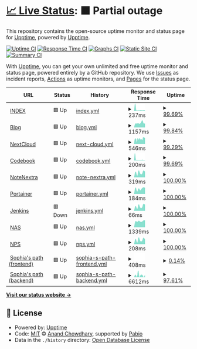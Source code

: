 # [📈 Live Status](https://status.trance-0.com): <!--live status--> **🟧 Partial outage**

This repository contains the open-source uptime monitor and status page for [Upptime](https://upptime.js.org), powered by [Upptime](https://github.com/upptime/upptime).

[![Uptime CI](https://github.com/Trance-0/upptime/workflows/Uptime%20CI/badge.svg)](https://github.com/Trance-0/upptime/actions?query=workflow%3A%22Uptime+CI%22)
[![Response Time CI](https://github.com/Trance-0/upptime/workflows/Response%20Time%20CI/badge.svg)](https://github.com/Trance-0/upptime/actions?query=workflow%3A%22Response+Time+CI%22)
[![Graphs CI](https://github.com/Trance-0/upptime/workflows/Graphs%20CI/badge.svg)](https://github.com/Trance-0/upptime/actions?query=workflow%3A%22Graphs+CI%22)
[![Static Site CI](https://github.com/Trance-0/upptime/workflows/Static%20Site%20CI/badge.svg)](https://github.com/Trance-0/upptime/actions?query=workflow%3A%22Static+Site+CI%22)
[![Summary CI](https://github.com/Trance-0/upptime/workflows/Summary%20CI/badge.svg)](https://github.com/Trance-0/upptime/actions?query=workflow%3A%22Summary+CI%22)

With [Upptime](https://upptime.js.org), you can get your own unlimited and free uptime monitor and status page, powered entirely by a GitHub repository. We use [Issues](https://github.com/upptime/upptime/issues) as incident reports, [Actions](https://github.com/Trance-0/upptime/actions) as uptime monitors, and [Pages](https://status.trance-0.com) for the status page.

<!--start: status pages-->
<!-- This summary is generated by Upptime (https://github.com/upptime/upptime) -->
<!-- Do not edit this manually, your changes will be overwritten -->
<!-- prettier-ignore -->
| URL | Status | History | Response Time | Uptime |
| --- | ------ | ------- | ------------- | ------ |
| <img alt="" src="https://icons.duckduckgo.com/ip3/index.trance-0.com.ico" height="13"> [INDEX](https://index.trance-0.com) | 🟩 Up | [index.yml](https://github.com/Trance-0/upptime/commits/HEAD/history/index.yml) | <details><summary><img alt="Response time graph" src="./graphs/index/response-time-week.png" height="20"> 237ms</summary><br><a href="https://status.trance-0.com/history/index"><img alt="Response time 233" src="https://img.shields.io/endpoint?url=https%3A%2F%2Fraw.githubusercontent.com%2FTrance-0%2Fupptime%2FHEAD%2Fapi%2Findex%2Fresponse-time.json"></a><br><a href="https://status.trance-0.com/history/index"><img alt="24-hour response time 169" src="https://img.shields.io/endpoint?url=https%3A%2F%2Fraw.githubusercontent.com%2FTrance-0%2Fupptime%2FHEAD%2Fapi%2Findex%2Fresponse-time-day.json"></a><br><a href="https://status.trance-0.com/history/index"><img alt="7-day response time 237" src="https://img.shields.io/endpoint?url=https%3A%2F%2Fraw.githubusercontent.com%2FTrance-0%2Fupptime%2FHEAD%2Fapi%2Findex%2Fresponse-time-week.json"></a><br><a href="https://status.trance-0.com/history/index"><img alt="30-day response time 278" src="https://img.shields.io/endpoint?url=https%3A%2F%2Fraw.githubusercontent.com%2FTrance-0%2Fupptime%2FHEAD%2Fapi%2Findex%2Fresponse-time-month.json"></a><br><a href="https://status.trance-0.com/history/index"><img alt="1-year response time 233" src="https://img.shields.io/endpoint?url=https%3A%2F%2Fraw.githubusercontent.com%2FTrance-0%2Fupptime%2FHEAD%2Fapi%2Findex%2Fresponse-time-year.json"></a></details> | <details><summary><a href="https://status.trance-0.com/history/index">99.69%</a></summary><a href="https://status.trance-0.com/history/index"><img alt="All-time uptime 99.73%" src="https://img.shields.io/endpoint?url=https%3A%2F%2Fraw.githubusercontent.com%2FTrance-0%2Fupptime%2FHEAD%2Fapi%2Findex%2Fuptime.json"></a><br><a href="https://status.trance-0.com/history/index"><img alt="24-hour uptime 100.00%" src="https://img.shields.io/endpoint?url=https%3A%2F%2Fraw.githubusercontent.com%2FTrance-0%2Fupptime%2FHEAD%2Fapi%2Findex%2Fuptime-day.json"></a><br><a href="https://status.trance-0.com/history/index"><img alt="7-day uptime 99.69%" src="https://img.shields.io/endpoint?url=https%3A%2F%2Fraw.githubusercontent.com%2FTrance-0%2Fupptime%2FHEAD%2Fapi%2Findex%2Fuptime-week.json"></a><br><a href="https://status.trance-0.com/history/index"><img alt="30-day uptime 99.74%" src="https://img.shields.io/endpoint?url=https%3A%2F%2Fraw.githubusercontent.com%2FTrance-0%2Fupptime%2FHEAD%2Fapi%2Findex%2Fuptime-month.json"></a><br><a href="https://status.trance-0.com/history/index"><img alt="1-year uptime 99.73%" src="https://img.shields.io/endpoint?url=https%3A%2F%2Fraw.githubusercontent.com%2FTrance-0%2Fupptime%2FHEAD%2Fapi%2Findex%2Fuptime-year.json"></a></details>
| <img alt="" src="https://icons.duckduckgo.com/ip3/www.trance-0.com.ico" height="13"> [Blog](https://www.trance-0.com) | 🟩 Up | [blog.yml](https://github.com/Trance-0/upptime/commits/HEAD/history/blog.yml) | <details><summary><img alt="Response time graph" src="./graphs/blog/response-time-week.png" height="20"> 1157ms</summary><br><a href="https://status.trance-0.com/history/blog"><img alt="Response time 6506" src="https://img.shields.io/endpoint?url=https%3A%2F%2Fraw.githubusercontent.com%2FTrance-0%2Fupptime%2FHEAD%2Fapi%2Fblog%2Fresponse-time.json"></a><br><a href="https://status.trance-0.com/history/blog"><img alt="24-hour response time 1038" src="https://img.shields.io/endpoint?url=https%3A%2F%2Fraw.githubusercontent.com%2FTrance-0%2Fupptime%2FHEAD%2Fapi%2Fblog%2Fresponse-time-day.json"></a><br><a href="https://status.trance-0.com/history/blog"><img alt="7-day response time 1157" src="https://img.shields.io/endpoint?url=https%3A%2F%2Fraw.githubusercontent.com%2FTrance-0%2Fupptime%2FHEAD%2Fapi%2Fblog%2Fresponse-time-week.json"></a><br><a href="https://status.trance-0.com/history/blog"><img alt="30-day response time 6388" src="https://img.shields.io/endpoint?url=https%3A%2F%2Fraw.githubusercontent.com%2FTrance-0%2Fupptime%2FHEAD%2Fapi%2Fblog%2Fresponse-time-month.json"></a><br><a href="https://status.trance-0.com/history/blog"><img alt="1-year response time 6506" src="https://img.shields.io/endpoint?url=https%3A%2F%2Fraw.githubusercontent.com%2FTrance-0%2Fupptime%2FHEAD%2Fapi%2Fblog%2Fresponse-time-year.json"></a></details> | <details><summary><a href="https://status.trance-0.com/history/blog">99.84%</a></summary><a href="https://status.trance-0.com/history/blog"><img alt="All-time uptime 98.13%" src="https://img.shields.io/endpoint?url=https%3A%2F%2Fraw.githubusercontent.com%2FTrance-0%2Fupptime%2FHEAD%2Fapi%2Fblog%2Fuptime.json"></a><br><a href="https://status.trance-0.com/history/blog"><img alt="24-hour uptime 100.00%" src="https://img.shields.io/endpoint?url=https%3A%2F%2Fraw.githubusercontent.com%2FTrance-0%2Fupptime%2FHEAD%2Fapi%2Fblog%2Fuptime-day.json"></a><br><a href="https://status.trance-0.com/history/blog"><img alt="7-day uptime 99.84%" src="https://img.shields.io/endpoint?url=https%3A%2F%2Fraw.githubusercontent.com%2FTrance-0%2Fupptime%2FHEAD%2Fapi%2Fblog%2Fuptime-week.json"></a><br><a href="https://status.trance-0.com/history/blog"><img alt="30-day uptime 98.66%" src="https://img.shields.io/endpoint?url=https%3A%2F%2Fraw.githubusercontent.com%2FTrance-0%2Fupptime%2FHEAD%2Fapi%2Fblog%2Fuptime-month.json"></a><br><a href="https://status.trance-0.com/history/blog"><img alt="1-year uptime 98.13%" src="https://img.shields.io/endpoint?url=https%3A%2F%2Fraw.githubusercontent.com%2FTrance-0%2Fupptime%2FHEAD%2Fapi%2Fblog%2Fuptime-year.json"></a></details>
| <img alt="" src="https://icons.duckduckgo.com/ip3/nextcloud.trance-0.com.ico" height="13"> [NextCloud](https://nextcloud.trance-0.com) | 🟩 Up | [next-cloud.yml](https://github.com/Trance-0/upptime/commits/HEAD/history/next-cloud.yml) | <details><summary><img alt="Response time graph" src="./graphs/next-cloud/response-time-week.png" height="20"> 546ms</summary><br><a href="https://status.trance-0.com/history/next-cloud"><img alt="Response time 680" src="https://img.shields.io/endpoint?url=https%3A%2F%2Fraw.githubusercontent.com%2FTrance-0%2Fupptime%2FHEAD%2Fapi%2Fnext-cloud%2Fresponse-time.json"></a><br><a href="https://status.trance-0.com/history/next-cloud"><img alt="24-hour response time 614" src="https://img.shields.io/endpoint?url=https%3A%2F%2Fraw.githubusercontent.com%2FTrance-0%2Fupptime%2FHEAD%2Fapi%2Fnext-cloud%2Fresponse-time-day.json"></a><br><a href="https://status.trance-0.com/history/next-cloud"><img alt="7-day response time 546" src="https://img.shields.io/endpoint?url=https%3A%2F%2Fraw.githubusercontent.com%2FTrance-0%2Fupptime%2FHEAD%2Fapi%2Fnext-cloud%2Fresponse-time-week.json"></a><br><a href="https://status.trance-0.com/history/next-cloud"><img alt="30-day response time 748" src="https://img.shields.io/endpoint?url=https%3A%2F%2Fraw.githubusercontent.com%2FTrance-0%2Fupptime%2FHEAD%2Fapi%2Fnext-cloud%2Fresponse-time-month.json"></a><br><a href="https://status.trance-0.com/history/next-cloud"><img alt="1-year response time 680" src="https://img.shields.io/endpoint?url=https%3A%2F%2Fraw.githubusercontent.com%2FTrance-0%2Fupptime%2FHEAD%2Fapi%2Fnext-cloud%2Fresponse-time-year.json"></a></details> | <details><summary><a href="https://status.trance-0.com/history/next-cloud">99.29%</a></summary><a href="https://status.trance-0.com/history/next-cloud"><img alt="All-time uptime 97.82%" src="https://img.shields.io/endpoint?url=https%3A%2F%2Fraw.githubusercontent.com%2FTrance-0%2Fupptime%2FHEAD%2Fapi%2Fnext-cloud%2Fuptime.json"></a><br><a href="https://status.trance-0.com/history/next-cloud"><img alt="24-hour uptime 100.00%" src="https://img.shields.io/endpoint?url=https%3A%2F%2Fraw.githubusercontent.com%2FTrance-0%2Fupptime%2FHEAD%2Fapi%2Fnext-cloud%2Fuptime-day.json"></a><br><a href="https://status.trance-0.com/history/next-cloud"><img alt="7-day uptime 99.29%" src="https://img.shields.io/endpoint?url=https%3A%2F%2Fraw.githubusercontent.com%2FTrance-0%2Fupptime%2FHEAD%2Fapi%2Fnext-cloud%2Fuptime-week.json"></a><br><a href="https://status.trance-0.com/history/next-cloud"><img alt="30-day uptime 98.09%" src="https://img.shields.io/endpoint?url=https%3A%2F%2Fraw.githubusercontent.com%2FTrance-0%2Fupptime%2FHEAD%2Fapi%2Fnext-cloud%2Fuptime-month.json"></a><br><a href="https://status.trance-0.com/history/next-cloud"><img alt="1-year uptime 97.82%" src="https://img.shields.io/endpoint?url=https%3A%2F%2Fraw.githubusercontent.com%2FTrance-0%2Fupptime%2FHEAD%2Fapi%2Fnext-cloud%2Fuptime-year.json"></a></details>
| <img alt="" src="https://icons.duckduckgo.com/ip3/code.trance-0.com.ico" height="13"> [Codebook](https://code.trance-0.com) | 🟩 Up | [codebook.yml](https://github.com/Trance-0/upptime/commits/HEAD/history/codebook.yml) | <details><summary><img alt="Response time graph" src="./graphs/codebook/response-time-week.png" height="20"> 200ms</summary><br><a href="https://status.trance-0.com/history/codebook"><img alt="Response time 210" src="https://img.shields.io/endpoint?url=https%3A%2F%2Fraw.githubusercontent.com%2FTrance-0%2Fupptime%2FHEAD%2Fapi%2Fcodebook%2Fresponse-time.json"></a><br><a href="https://status.trance-0.com/history/codebook"><img alt="24-hour response time 195" src="https://img.shields.io/endpoint?url=https%3A%2F%2Fraw.githubusercontent.com%2FTrance-0%2Fupptime%2FHEAD%2Fapi%2Fcodebook%2Fresponse-time-day.json"></a><br><a href="https://status.trance-0.com/history/codebook"><img alt="7-day response time 200" src="https://img.shields.io/endpoint?url=https%3A%2F%2Fraw.githubusercontent.com%2FTrance-0%2Fupptime%2FHEAD%2Fapi%2Fcodebook%2Fresponse-time-week.json"></a><br><a href="https://status.trance-0.com/history/codebook"><img alt="30-day response time 253" src="https://img.shields.io/endpoint?url=https%3A%2F%2Fraw.githubusercontent.com%2FTrance-0%2Fupptime%2FHEAD%2Fapi%2Fcodebook%2Fresponse-time-month.json"></a><br><a href="https://status.trance-0.com/history/codebook"><img alt="1-year response time 210" src="https://img.shields.io/endpoint?url=https%3A%2F%2Fraw.githubusercontent.com%2FTrance-0%2Fupptime%2FHEAD%2Fapi%2Fcodebook%2Fresponse-time-year.json"></a></details> | <details><summary><a href="https://status.trance-0.com/history/codebook">99.69%</a></summary><a href="https://status.trance-0.com/history/codebook"><img alt="All-time uptime 99.70%" src="https://img.shields.io/endpoint?url=https%3A%2F%2Fraw.githubusercontent.com%2FTrance-0%2Fupptime%2FHEAD%2Fapi%2Fcodebook%2Fuptime.json"></a><br><a href="https://status.trance-0.com/history/codebook"><img alt="24-hour uptime 100.00%" src="https://img.shields.io/endpoint?url=https%3A%2F%2Fraw.githubusercontent.com%2FTrance-0%2Fupptime%2FHEAD%2Fapi%2Fcodebook%2Fuptime-day.json"></a><br><a href="https://status.trance-0.com/history/codebook"><img alt="7-day uptime 99.69%" src="https://img.shields.io/endpoint?url=https%3A%2F%2Fraw.githubusercontent.com%2FTrance-0%2Fupptime%2FHEAD%2Fapi%2Fcodebook%2Fuptime-week.json"></a><br><a href="https://status.trance-0.com/history/codebook"><img alt="30-day uptime 99.67%" src="https://img.shields.io/endpoint?url=https%3A%2F%2Fraw.githubusercontent.com%2FTrance-0%2Fupptime%2FHEAD%2Fapi%2Fcodebook%2Fuptime-month.json"></a><br><a href="https://status.trance-0.com/history/codebook"><img alt="1-year uptime 99.70%" src="https://img.shields.io/endpoint?url=https%3A%2F%2Fraw.githubusercontent.com%2FTrance-0%2Fupptime%2FHEAD%2Fapi%2Fcodebook%2Fuptime-year.json"></a></details>
| <img alt="" src="https://icons.duckduckgo.com/ip3/notenextra.trance-0.com.ico" height="13"> [NoteNextra](https://notenextra.trance-0.com) | 🟩 Up | [note-nextra.yml](https://github.com/Trance-0/upptime/commits/HEAD/history/note-nextra.yml) | <details><summary><img alt="Response time graph" src="./graphs/note-nextra/response-time-week.png" height="20"> 319ms</summary><br><a href="https://status.trance-0.com/history/note-nextra"><img alt="Response time 386" src="https://img.shields.io/endpoint?url=https%3A%2F%2Fraw.githubusercontent.com%2FTrance-0%2Fupptime%2FHEAD%2Fapi%2Fnote-nextra%2Fresponse-time.json"></a><br><a href="https://status.trance-0.com/history/note-nextra"><img alt="24-hour response time 334" src="https://img.shields.io/endpoint?url=https%3A%2F%2Fraw.githubusercontent.com%2FTrance-0%2Fupptime%2FHEAD%2Fapi%2Fnote-nextra%2Fresponse-time-day.json"></a><br><a href="https://status.trance-0.com/history/note-nextra"><img alt="7-day response time 319" src="https://img.shields.io/endpoint?url=https%3A%2F%2Fraw.githubusercontent.com%2FTrance-0%2Fupptime%2FHEAD%2Fapi%2Fnote-nextra%2Fresponse-time-week.json"></a><br><a href="https://status.trance-0.com/history/note-nextra"><img alt="30-day response time 351" src="https://img.shields.io/endpoint?url=https%3A%2F%2Fraw.githubusercontent.com%2FTrance-0%2Fupptime%2FHEAD%2Fapi%2Fnote-nextra%2Fresponse-time-month.json"></a><br><a href="https://status.trance-0.com/history/note-nextra"><img alt="1-year response time 386" src="https://img.shields.io/endpoint?url=https%3A%2F%2Fraw.githubusercontent.com%2FTrance-0%2Fupptime%2FHEAD%2Fapi%2Fnote-nextra%2Fresponse-time-year.json"></a></details> | <details><summary><a href="https://status.trance-0.com/history/note-nextra">100.00%</a></summary><a href="https://status.trance-0.com/history/note-nextra"><img alt="All-time uptime 100.00%" src="https://img.shields.io/endpoint?url=https%3A%2F%2Fraw.githubusercontent.com%2FTrance-0%2Fupptime%2FHEAD%2Fapi%2Fnote-nextra%2Fuptime.json"></a><br><a href="https://status.trance-0.com/history/note-nextra"><img alt="24-hour uptime 100.00%" src="https://img.shields.io/endpoint?url=https%3A%2F%2Fraw.githubusercontent.com%2FTrance-0%2Fupptime%2FHEAD%2Fapi%2Fnote-nextra%2Fuptime-day.json"></a><br><a href="https://status.trance-0.com/history/note-nextra"><img alt="7-day uptime 100.00%" src="https://img.shields.io/endpoint?url=https%3A%2F%2Fraw.githubusercontent.com%2FTrance-0%2Fupptime%2FHEAD%2Fapi%2Fnote-nextra%2Fuptime-week.json"></a><br><a href="https://status.trance-0.com/history/note-nextra"><img alt="30-day uptime 100.00%" src="https://img.shields.io/endpoint?url=https%3A%2F%2Fraw.githubusercontent.com%2FTrance-0%2Fupptime%2FHEAD%2Fapi%2Fnote-nextra%2Fuptime-month.json"></a><br><a href="https://status.trance-0.com/history/note-nextra"><img alt="1-year uptime 100.00%" src="https://img.shields.io/endpoint?url=https%3A%2F%2Fraw.githubusercontent.com%2FTrance-0%2Fupptime%2FHEAD%2Fapi%2Fnote-nextra%2Fuptime-year.json"></a></details>
| <img alt="" src="https://icons.duckduckgo.com/ip3/portainer.trance-0.com.ico" height="13"> [Portainer](https://portainer.trance-0.com) | 🟩 Up | [portainer.yml](https://github.com/Trance-0/upptime/commits/HEAD/history/portainer.yml) | <details><summary><img alt="Response time graph" src="./graphs/portainer/response-time-week.png" height="20"> 184ms</summary><br><a href="https://status.trance-0.com/history/portainer"><img alt="Response time 204" src="https://img.shields.io/endpoint?url=https%3A%2F%2Fraw.githubusercontent.com%2FTrance-0%2Fupptime%2FHEAD%2Fapi%2Fportainer%2Fresponse-time.json"></a><br><a href="https://status.trance-0.com/history/portainer"><img alt="24-hour response time 220" src="https://img.shields.io/endpoint?url=https%3A%2F%2Fraw.githubusercontent.com%2FTrance-0%2Fupptime%2FHEAD%2Fapi%2Fportainer%2Fresponse-time-day.json"></a><br><a href="https://status.trance-0.com/history/portainer"><img alt="7-day response time 184" src="https://img.shields.io/endpoint?url=https%3A%2F%2Fraw.githubusercontent.com%2FTrance-0%2Fupptime%2FHEAD%2Fapi%2Fportainer%2Fresponse-time-week.json"></a><br><a href="https://status.trance-0.com/history/portainer"><img alt="30-day response time 192" src="https://img.shields.io/endpoint?url=https%3A%2F%2Fraw.githubusercontent.com%2FTrance-0%2Fupptime%2FHEAD%2Fapi%2Fportainer%2Fresponse-time-month.json"></a><br><a href="https://status.trance-0.com/history/portainer"><img alt="1-year response time 204" src="https://img.shields.io/endpoint?url=https%3A%2F%2Fraw.githubusercontent.com%2FTrance-0%2Fupptime%2FHEAD%2Fapi%2Fportainer%2Fresponse-time-year.json"></a></details> | <details><summary><a href="https://status.trance-0.com/history/portainer">100.00%</a></summary><a href="https://status.trance-0.com/history/portainer"><img alt="All-time uptime 100.00%" src="https://img.shields.io/endpoint?url=https%3A%2F%2Fraw.githubusercontent.com%2FTrance-0%2Fupptime%2FHEAD%2Fapi%2Fportainer%2Fuptime.json"></a><br><a href="https://status.trance-0.com/history/portainer"><img alt="24-hour uptime 100.00%" src="https://img.shields.io/endpoint?url=https%3A%2F%2Fraw.githubusercontent.com%2FTrance-0%2Fupptime%2FHEAD%2Fapi%2Fportainer%2Fuptime-day.json"></a><br><a href="https://status.trance-0.com/history/portainer"><img alt="7-day uptime 100.00%" src="https://img.shields.io/endpoint?url=https%3A%2F%2Fraw.githubusercontent.com%2FTrance-0%2Fupptime%2FHEAD%2Fapi%2Fportainer%2Fuptime-week.json"></a><br><a href="https://status.trance-0.com/history/portainer"><img alt="30-day uptime 100.00%" src="https://img.shields.io/endpoint?url=https%3A%2F%2Fraw.githubusercontent.com%2FTrance-0%2Fupptime%2FHEAD%2Fapi%2Fportainer%2Fuptime-month.json"></a><br><a href="https://status.trance-0.com/history/portainer"><img alt="1-year uptime 100.00%" src="https://img.shields.io/endpoint?url=https%3A%2F%2Fraw.githubusercontent.com%2FTrance-0%2Fupptime%2FHEAD%2Fapi%2Fportainer%2Fuptime-year.json"></a></details>
| <img alt="" src="https://icons.duckduckgo.com/ip3/jenkins.trance-0.com.ico" height="13"> [Jenkins](https://jenkins.trance-0.com) | 🟥 Down | [jenkins.yml](https://github.com/Trance-0/upptime/commits/HEAD/history/jenkins.yml) | <details><summary><img alt="Response time graph" src="./graphs/jenkins/response-time-week.png" height="20"> 66ms</summary><br><a href="https://status.trance-0.com/history/jenkins"><img alt="Response time 46" src="https://img.shields.io/endpoint?url=https%3A%2F%2Fraw.githubusercontent.com%2FTrance-0%2Fupptime%2FHEAD%2Fapi%2Fjenkins%2Fresponse-time.json"></a><br><a href="https://status.trance-0.com/history/jenkins"><img alt="24-hour response time 129" src="https://img.shields.io/endpoint?url=https%3A%2F%2Fraw.githubusercontent.com%2FTrance-0%2Fupptime%2FHEAD%2Fapi%2Fjenkins%2Fresponse-time-day.json"></a><br><a href="https://status.trance-0.com/history/jenkins"><img alt="7-day response time 66" src="https://img.shields.io/endpoint?url=https%3A%2F%2Fraw.githubusercontent.com%2FTrance-0%2Fupptime%2FHEAD%2Fapi%2Fjenkins%2Fresponse-time-week.json"></a><br><a href="https://status.trance-0.com/history/jenkins"><img alt="30-day response time 47" src="https://img.shields.io/endpoint?url=https%3A%2F%2Fraw.githubusercontent.com%2FTrance-0%2Fupptime%2FHEAD%2Fapi%2Fjenkins%2Fresponse-time-month.json"></a><br><a href="https://status.trance-0.com/history/jenkins"><img alt="1-year response time 46" src="https://img.shields.io/endpoint?url=https%3A%2F%2Fraw.githubusercontent.com%2FTrance-0%2Fupptime%2FHEAD%2Fapi%2Fjenkins%2Fresponse-time-year.json"></a></details> | <details><summary><a href="https://status.trance-0.com/history/jenkins">100.00%</a></summary><a href="https://status.trance-0.com/history/jenkins"><img alt="All-time uptime 100.00%" src="https://img.shields.io/endpoint?url=https%3A%2F%2Fraw.githubusercontent.com%2FTrance-0%2Fupptime%2FHEAD%2Fapi%2Fjenkins%2Fuptime.json"></a><br><a href="https://status.trance-0.com/history/jenkins"><img alt="24-hour uptime 99.98%" src="https://img.shields.io/endpoint?url=https%3A%2F%2Fraw.githubusercontent.com%2FTrance-0%2Fupptime%2FHEAD%2Fapi%2Fjenkins%2Fuptime-day.json"></a><br><a href="https://status.trance-0.com/history/jenkins"><img alt="7-day uptime 100.00%" src="https://img.shields.io/endpoint?url=https%3A%2F%2Fraw.githubusercontent.com%2FTrance-0%2Fupptime%2FHEAD%2Fapi%2Fjenkins%2Fuptime-week.json"></a><br><a href="https://status.trance-0.com/history/jenkins"><img alt="30-day uptime 100.00%" src="https://img.shields.io/endpoint?url=https%3A%2F%2Fraw.githubusercontent.com%2FTrance-0%2Fupptime%2FHEAD%2Fapi%2Fjenkins%2Fuptime-month.json"></a><br><a href="https://status.trance-0.com/history/jenkins"><img alt="1-year uptime 100.00%" src="https://img.shields.io/endpoint?url=https%3A%2F%2Fraw.githubusercontent.com%2FTrance-0%2Fupptime%2FHEAD%2Fapi%2Fjenkins%2Fuptime-year.json"></a></details>
| <img alt="" src="https://icons.duckduckgo.com/ip3/nas.trance-0.com.ico" height="13"> [NAS](https://nas.trance-0.com) | 🟩 Up | [nas.yml](https://github.com/Trance-0/upptime/commits/HEAD/history/nas.yml) | <details><summary><img alt="Response time graph" src="./graphs/nas/response-time-week.png" height="20"> 1339ms</summary><br><a href="https://status.trance-0.com/history/nas"><img alt="Response time 1410" src="https://img.shields.io/endpoint?url=https%3A%2F%2Fraw.githubusercontent.com%2FTrance-0%2Fupptime%2FHEAD%2Fapi%2Fnas%2Fresponse-time.json"></a><br><a href="https://status.trance-0.com/history/nas"><img alt="24-hour response time 1414" src="https://img.shields.io/endpoint?url=https%3A%2F%2Fraw.githubusercontent.com%2FTrance-0%2Fupptime%2FHEAD%2Fapi%2Fnas%2Fresponse-time-day.json"></a><br><a href="https://status.trance-0.com/history/nas"><img alt="7-day response time 1339" src="https://img.shields.io/endpoint?url=https%3A%2F%2Fraw.githubusercontent.com%2FTrance-0%2Fupptime%2FHEAD%2Fapi%2Fnas%2Fresponse-time-week.json"></a><br><a href="https://status.trance-0.com/history/nas"><img alt="30-day response time 1396" src="https://img.shields.io/endpoint?url=https%3A%2F%2Fraw.githubusercontent.com%2FTrance-0%2Fupptime%2FHEAD%2Fapi%2Fnas%2Fresponse-time-month.json"></a><br><a href="https://status.trance-0.com/history/nas"><img alt="1-year response time 1410" src="https://img.shields.io/endpoint?url=https%3A%2F%2Fraw.githubusercontent.com%2FTrance-0%2Fupptime%2FHEAD%2Fapi%2Fnas%2Fresponse-time-year.json"></a></details> | <details><summary><a href="https://status.trance-0.com/history/nas">100.00%</a></summary><a href="https://status.trance-0.com/history/nas"><img alt="All-time uptime 100.00%" src="https://img.shields.io/endpoint?url=https%3A%2F%2Fraw.githubusercontent.com%2FTrance-0%2Fupptime%2FHEAD%2Fapi%2Fnas%2Fuptime.json"></a><br><a href="https://status.trance-0.com/history/nas"><img alt="24-hour uptime 100.00%" src="https://img.shields.io/endpoint?url=https%3A%2F%2Fraw.githubusercontent.com%2FTrance-0%2Fupptime%2FHEAD%2Fapi%2Fnas%2Fuptime-day.json"></a><br><a href="https://status.trance-0.com/history/nas"><img alt="7-day uptime 100.00%" src="https://img.shields.io/endpoint?url=https%3A%2F%2Fraw.githubusercontent.com%2FTrance-0%2Fupptime%2FHEAD%2Fapi%2Fnas%2Fuptime-week.json"></a><br><a href="https://status.trance-0.com/history/nas"><img alt="30-day uptime 100.00%" src="https://img.shields.io/endpoint?url=https%3A%2F%2Fraw.githubusercontent.com%2FTrance-0%2Fupptime%2FHEAD%2Fapi%2Fnas%2Fuptime-month.json"></a><br><a href="https://status.trance-0.com/history/nas"><img alt="1-year uptime 100.00%" src="https://img.shields.io/endpoint?url=https%3A%2F%2Fraw.githubusercontent.com%2FTrance-0%2Fupptime%2FHEAD%2Fapi%2Fnas%2Fuptime-year.json"></a></details>
| <img alt="" src="https://icons.duckduckgo.com/ip3/nps.trance-0.com.ico" height="13"> [NPS](https://nps.trance-0.com) | 🟩 Up | [nps.yml](https://github.com/Trance-0/upptime/commits/HEAD/history/nps.yml) | <details><summary><img alt="Response time graph" src="./graphs/nps/response-time-week.png" height="20"> 208ms</summary><br><a href="https://status.trance-0.com/history/nps"><img alt="Response time 249" src="https://img.shields.io/endpoint?url=https%3A%2F%2Fraw.githubusercontent.com%2FTrance-0%2Fupptime%2FHEAD%2Fapi%2Fnps%2Fresponse-time.json"></a><br><a href="https://status.trance-0.com/history/nps"><img alt="24-hour response time 215" src="https://img.shields.io/endpoint?url=https%3A%2F%2Fraw.githubusercontent.com%2FTrance-0%2Fupptime%2FHEAD%2Fapi%2Fnps%2Fresponse-time-day.json"></a><br><a href="https://status.trance-0.com/history/nps"><img alt="7-day response time 208" src="https://img.shields.io/endpoint?url=https%3A%2F%2Fraw.githubusercontent.com%2FTrance-0%2Fupptime%2FHEAD%2Fapi%2Fnps%2Fresponse-time-week.json"></a><br><a href="https://status.trance-0.com/history/nps"><img alt="30-day response time 220" src="https://img.shields.io/endpoint?url=https%3A%2F%2Fraw.githubusercontent.com%2FTrance-0%2Fupptime%2FHEAD%2Fapi%2Fnps%2Fresponse-time-month.json"></a><br><a href="https://status.trance-0.com/history/nps"><img alt="1-year response time 249" src="https://img.shields.io/endpoint?url=https%3A%2F%2Fraw.githubusercontent.com%2FTrance-0%2Fupptime%2FHEAD%2Fapi%2Fnps%2Fresponse-time-year.json"></a></details> | <details><summary><a href="https://status.trance-0.com/history/nps">100.00%</a></summary><a href="https://status.trance-0.com/history/nps"><img alt="All-time uptime 100.00%" src="https://img.shields.io/endpoint?url=https%3A%2F%2Fraw.githubusercontent.com%2FTrance-0%2Fupptime%2FHEAD%2Fapi%2Fnps%2Fuptime.json"></a><br><a href="https://status.trance-0.com/history/nps"><img alt="24-hour uptime 100.00%" src="https://img.shields.io/endpoint?url=https%3A%2F%2Fraw.githubusercontent.com%2FTrance-0%2Fupptime%2FHEAD%2Fapi%2Fnps%2Fuptime-day.json"></a><br><a href="https://status.trance-0.com/history/nps"><img alt="7-day uptime 100.00%" src="https://img.shields.io/endpoint?url=https%3A%2F%2Fraw.githubusercontent.com%2FTrance-0%2Fupptime%2FHEAD%2Fapi%2Fnps%2Fuptime-week.json"></a><br><a href="https://status.trance-0.com/history/nps"><img alt="30-day uptime 100.00%" src="https://img.shields.io/endpoint?url=https%3A%2F%2Fraw.githubusercontent.com%2FTrance-0%2Fupptime%2FHEAD%2Fapi%2Fnps%2Fuptime-month.json"></a><br><a href="https://status.trance-0.com/history/nps"><img alt="1-year uptime 100.00%" src="https://img.shields.io/endpoint?url=https%3A%2F%2Fraw.githubusercontent.com%2FTrance-0%2Fupptime%2FHEAD%2Fapi%2Fnps%2Fuptime-year.json"></a></details>
| <img alt="" src="https://icons.duckduckgo.com/ip3/sophiaspath.vercel.app.ico" height="13"> [Sophia's path (frontend)](https://sophiaspath.vercel.app) | 🟩 Up | [sophia-s-path-frontend.yml](https://github.com/Trance-0/upptime/commits/HEAD/history/sophia-s-path-frontend.yml) | <details><summary><img alt="Response time graph" src="./graphs/sophia-s-path-frontend/response-time-week.png" height="20"> 408ms</summary><br><a href="https://status.trance-0.com/history/sophia-s-path-frontend"><img alt="Response time 464" src="https://img.shields.io/endpoint?url=https%3A%2F%2Fraw.githubusercontent.com%2FTrance-0%2Fupptime%2FHEAD%2Fapi%2Fsophia-s-path-frontend%2Fresponse-time.json"></a><br><a href="https://status.trance-0.com/history/sophia-s-path-frontend"><img alt="24-hour response time 408" src="https://img.shields.io/endpoint?url=https%3A%2F%2Fraw.githubusercontent.com%2FTrance-0%2Fupptime%2FHEAD%2Fapi%2Fsophia-s-path-frontend%2Fresponse-time-day.json"></a><br><a href="https://status.trance-0.com/history/sophia-s-path-frontend"><img alt="7-day response time 408" src="https://img.shields.io/endpoint?url=https%3A%2F%2Fraw.githubusercontent.com%2FTrance-0%2Fupptime%2FHEAD%2Fapi%2Fsophia-s-path-frontend%2Fresponse-time-week.json"></a><br><a href="https://status.trance-0.com/history/sophia-s-path-frontend"><img alt="30-day response time 395" src="https://img.shields.io/endpoint?url=https%3A%2F%2Fraw.githubusercontent.com%2FTrance-0%2Fupptime%2FHEAD%2Fapi%2Fsophia-s-path-frontend%2Fresponse-time-month.json"></a><br><a href="https://status.trance-0.com/history/sophia-s-path-frontend"><img alt="1-year response time 464" src="https://img.shields.io/endpoint?url=https%3A%2F%2Fraw.githubusercontent.com%2FTrance-0%2Fupptime%2FHEAD%2Fapi%2Fsophia-s-path-frontend%2Fresponse-time-year.json"></a></details> | <details><summary><a href="https://status.trance-0.com/history/sophia-s-path-frontend">0.14%</a></summary><a href="https://status.trance-0.com/history/sophia-s-path-frontend"><img alt="All-time uptime 81.73%" src="https://img.shields.io/endpoint?url=https%3A%2F%2Fraw.githubusercontent.com%2FTrance-0%2Fupptime%2FHEAD%2Fapi%2Fsophia-s-path-frontend%2Fuptime.json"></a><br><a href="https://status.trance-0.com/history/sophia-s-path-frontend"><img alt="24-hour uptime 0.97%" src="https://img.shields.io/endpoint?url=https%3A%2F%2Fraw.githubusercontent.com%2FTrance-0%2Fupptime%2FHEAD%2Fapi%2Fsophia-s-path-frontend%2Fuptime-day.json"></a><br><a href="https://status.trance-0.com/history/sophia-s-path-frontend"><img alt="7-day uptime 0.14%" src="https://img.shields.io/endpoint?url=https%3A%2F%2Fraw.githubusercontent.com%2FTrance-0%2Fupptime%2FHEAD%2Fapi%2Fsophia-s-path-frontend%2Fuptime-week.json"></a><br><a href="https://status.trance-0.com/history/sophia-s-path-frontend"><img alt="30-day uptime 64.79%" src="https://img.shields.io/endpoint?url=https%3A%2F%2Fraw.githubusercontent.com%2FTrance-0%2Fupptime%2FHEAD%2Fapi%2Fsophia-s-path-frontend%2Fuptime-month.json"></a><br><a href="https://status.trance-0.com/history/sophia-s-path-frontend"><img alt="1-year uptime 81.73%" src="https://img.shields.io/endpoint?url=https%3A%2F%2Fraw.githubusercontent.com%2FTrance-0%2Fupptime%2FHEAD%2Fapi%2Fsophia-s-path-frontend%2Fuptime-year.json"></a></details>
| <img alt="" src="https://icons.duckduckgo.com/ip3/sophiaspathbackend-production.up.railway.app.ico" height="13"> [Sophia's path (backend)](https://sophiaspathbackend-production.up.railway.app/admin) | 🟩 Up | [sophia-s-path-backend.yml](https://github.com/Trance-0/upptime/commits/HEAD/history/sophia-s-path-backend.yml) | <details><summary><img alt="Response time graph" src="./graphs/sophia-s-path-backend/response-time-week.png" height="20"> 6612ms</summary><br><a href="https://status.trance-0.com/history/sophia-s-path-backend"><img alt="Response time 6208" src="https://img.shields.io/endpoint?url=https%3A%2F%2Fraw.githubusercontent.com%2FTrance-0%2Fupptime%2FHEAD%2Fapi%2Fsophia-s-path-backend%2Fresponse-time.json"></a><br><a href="https://status.trance-0.com/history/sophia-s-path-backend"><img alt="24-hour response time 3291" src="https://img.shields.io/endpoint?url=https%3A%2F%2Fraw.githubusercontent.com%2FTrance-0%2Fupptime%2FHEAD%2Fapi%2Fsophia-s-path-backend%2Fresponse-time-day.json"></a><br><a href="https://status.trance-0.com/history/sophia-s-path-backend"><img alt="7-day response time 6612" src="https://img.shields.io/endpoint?url=https%3A%2F%2Fraw.githubusercontent.com%2FTrance-0%2Fupptime%2FHEAD%2Fapi%2Fsophia-s-path-backend%2Fresponse-time-week.json"></a><br><a href="https://status.trance-0.com/history/sophia-s-path-backend"><img alt="30-day response time 6380" src="https://img.shields.io/endpoint?url=https%3A%2F%2Fraw.githubusercontent.com%2FTrance-0%2Fupptime%2FHEAD%2Fapi%2Fsophia-s-path-backend%2Fresponse-time-month.json"></a><br><a href="https://status.trance-0.com/history/sophia-s-path-backend"><img alt="1-year response time 6208" src="https://img.shields.io/endpoint?url=https%3A%2F%2Fraw.githubusercontent.com%2FTrance-0%2Fupptime%2FHEAD%2Fapi%2Fsophia-s-path-backend%2Fresponse-time-year.json"></a></details> | <details><summary><a href="https://status.trance-0.com/history/sophia-s-path-backend">97.61%</a></summary><a href="https://status.trance-0.com/history/sophia-s-path-backend"><img alt="All-time uptime 97.60%" src="https://img.shields.io/endpoint?url=https%3A%2F%2Fraw.githubusercontent.com%2FTrance-0%2Fupptime%2FHEAD%2Fapi%2Fsophia-s-path-backend%2Fuptime.json"></a><br><a href="https://status.trance-0.com/history/sophia-s-path-backend"><img alt="24-hour uptime 100.00%" src="https://img.shields.io/endpoint?url=https%3A%2F%2Fraw.githubusercontent.com%2FTrance-0%2Fupptime%2FHEAD%2Fapi%2Fsophia-s-path-backend%2Fuptime-day.json"></a><br><a href="https://status.trance-0.com/history/sophia-s-path-backend"><img alt="7-day uptime 97.61%" src="https://img.shields.io/endpoint?url=https%3A%2F%2Fraw.githubusercontent.com%2FTrance-0%2Fupptime%2FHEAD%2Fapi%2Fsophia-s-path-backend%2Fuptime-week.json"></a><br><a href="https://status.trance-0.com/history/sophia-s-path-backend"><img alt="30-day uptime 99.42%" src="https://img.shields.io/endpoint?url=https%3A%2F%2Fraw.githubusercontent.com%2FTrance-0%2Fupptime%2FHEAD%2Fapi%2Fsophia-s-path-backend%2Fuptime-month.json"></a><br><a href="https://status.trance-0.com/history/sophia-s-path-backend"><img alt="1-year uptime 97.60%" src="https://img.shields.io/endpoint?url=https%3A%2F%2Fraw.githubusercontent.com%2FTrance-0%2Fupptime%2FHEAD%2Fapi%2Fsophia-s-path-backend%2Fuptime-year.json"></a></details>

<!--end: status pages-->

[**Visit our status website →**](https://status.trance-0.com)

## 📄 License

- Powered by: [Upptime](https://github.com/upptime/upptime)
- Code: [MIT](./LICENSE) © [Anand Chowdhary](https://anandchowdhary.com), supported by [Pabio](https://pabio.com)
- Data in the `./history` directory: [Open Database License](https://opendatacommons.org/licenses/odbl/1-0/)
